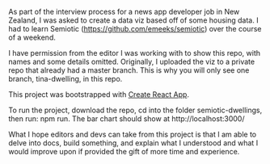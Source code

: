 As part of the interview process for a news app developer job in New Zealand, I was asked to create a data viz based off of some housing data. I had to learn Semiotic (https://github.com/emeeks/semiotic) over the course of a weekend.

I have permission from the editor I was working with to show this repo, with names and some details omitted. Originally, I uploaded the viz to a private repo that already had a master branch. This is why you will only see one branch, tina-dwelling, in this repo. 

This project was bootstrapped with [Create React App](https://github.com/facebookincubator/create-react-app).

To run the project, download the repo, cd into the folder semiotic-dwellings, then run: npm run. The bar chart should show at http://localhost:3000/

What I hope editors and devs can take from this project is that I am able to delve into docs, build something, and explain what I understood and what I would improve upon if provided the gift of more time and experience. 


